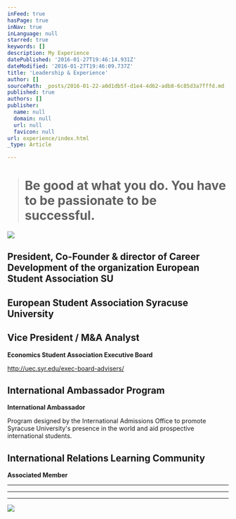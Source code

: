 ```yaml
---
inFeed: true
hasPage: true
inNav: true
inLanguage: null
starred: true
keywords: []
description: My Experience
datePublished: '2016-01-27T19:46:14.931Z'
dateModified: '2016-01-27T19:46:09.737Z'
title: 'Leadership & Experience'
author: []
sourcePath: _posts/2016-01-22-a0d1db5f-d1e4-4d62-adb8-6c85d3a7fffd.md
published: true
authors: []
publisher:
  name: null
  domain: null
  url: null
  favicon: null
url: experience/index.html
_type: Article

---
```

> # Be good at what you do. You have to be passionate to be successful.

![](https://the-grid-user-content.s3-us-west-2.amazonaws.com/3cc0f372-94f5-4c01-b872-f64ef4a1bbd6.png)

## President, Co-Founder & director of Career Development of the organization European Student Association SU

## **European Student Association Syracuse University**

## Vice President / M&A Analyst

**Economics Student Association Executive Board**

http://uec.syr.edu/exec-board-advisers/

## International Ambassador Program

**International Ambassador**

Program designed by the International Admissions Office to promote Syracuse University's presence in the world and aid prospective international students.

## International Relations Learning Community

**Associated Member**

****

****

****
![](https://the-grid-user-content.s3-us-west-2.amazonaws.com/5160dff7-929b-4802-b141-38bfecee0c65.jpg)